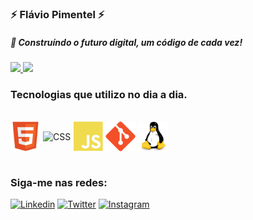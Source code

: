 ### ⚡️ Flávio Pimentel ⚡

##### 🔘 Construíndo o futuro digital, um código de cada vez!

<div align="left">
  <a href="https://github.com/flawiin">
    <img height="150em" src="https://github-readme-stats.vercel.app/api?username=flawiin&count_private=true&include_all_commits=true&show_icons=true&theme=dark&hide_border=false&show_owner=true"/>
    <img height="150em" src="https://github-readme-stats.vercel.app/api/top-langs/?username=flawiin&theme=dark&hide_border=false&&layout=compact"/>
  </a>
</div>


### Tecnologias que utilizo no dia a dia.

<div align="left" valign="top"><br>
  
  <img align="center" alt="HTML" height="48" width="48" src="https://raw.githubusercontent.com/devicons/devicon/master/icons/html5/html5-original.svg">
  <img align="center" alt="CSS" height="48" width="48" src="https://cdn.jsdelivr.net/gh/devicons/devicon/icons/css3/css3-original.svg"/>
  <img align="center" alt="Js" height="48" width="48" src="https://raw.githubusercontent.com/devicons/devicon/master/icons/javascript/javascript-plain.svg">
  <img align="center" alt="git" height="48" width="48" src="https://raw.githubusercontent.com/devicons/devicon/master/icons/git/git-original.svg">
  <img align="center" alt="linux" height="48" width="48" src="https://raw.githubusercontent.com/devicons/devicon/master/icons/linux/linux-original.svg">
</div><br>                                                                    
          
          
                    

### Siga-me nas redes:

[![Linkedin](https://img.shields.io/badge/LinkedIn-0077B5?style=for-the-badge&logo=linkedin&logoColor=white)](https://www.linkedin.com/in/flavio-pimentel-04833989/)
[![Twitter](https://img.shields.io/badge/Twitter-1DA1F2?style=for-the-badge&logo=twitter&logoColor=white)](https://twitter.com/real_pimentel)
[![Instagram](https://img.shields.io/badge/Instagram-E4405F?style=for-the-badge&logo=instagram&logoColor=white)](https://www.instagram.com/real_pimentel/)

          
          
          
          

